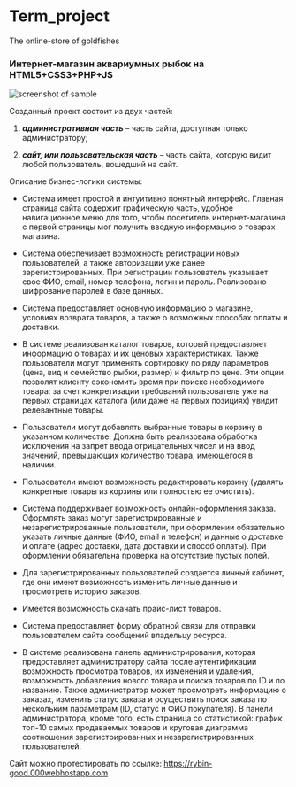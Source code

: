 # Term_project
The online-store of goldfishes 
### Интернет-магазин аквариумных рыбок на HTML5+CSS3+PHP+JS
![screenshot of sample](https://rybin-good.000webhostapp.com/images/logo.png)

Созданный проект состоит из двух частей:

1. ***административная часть*** – часть сайта, доступная только администратору;

2. ***сайт, или пользовательская часть*** – часть сайта, которую видит любой пользователь, вошедший на сайт.

Описание бизнес-логики системы:

*	Система имеет простой и интуитивно понятный интерфейс. Главная страница сайта содержит графическую часть, удобное навигационное меню для того, чтобы посетитель интернет-магазина с первой страницы мог получить вводную информацию о товарах магазина.

*	Система обеспечивает возможность регистрации новых пользователей, а также авторизации уже ранее зарегистрированных. При регистрации пользователь указывает свое ФИО, email, номер телефона, логин и пароль. Реализовано шифрование паролей в базе данных.

*	Система предоставляет основную информацию о магазине, условиях возврата товаров, а также о возможных способах оплаты и доставки.

*	В системе реализован каталог товаров, который предоставляет информацию о товарах и их ценовых характеристиках. Также пользователи могут применять сортировку по ряду параметров (цена, вид и семейство рыбки, размер) и фильтр по цене. Эти опции позволят клиенту сэкономить время при поиске необходимого товара: за счет конкретизации требований пользователь уже на первых страницах каталога (или даже на первых позициях) увидит релевантные товары. 

*	Пользователи могут добавлять выбранные товары в корзину в указанном количестве. Должна быть реализована обработка исключения на запрет ввода отрицательных чисел и на ввод значений, превышающих количество товара, имеющегося в наличии.

*	Пользователи имеют возможность редактировать корзину (удалять конкретные товары из корзины или полностью ее очистить).

*	Система поддерживает возможность онлайн-оформления заказа. Оформлять заказ могут зарегистрированные и незарегистрированные пользователи, при оформлении обязательно указать личные данные (ФИО, email и телефон) и данные о доставке и оплате (адрес доставки, дата доставки и способ оплаты). При оформлении обязательна проверка на отсутствие пустых полей.

*	Для зарегистрированных пользователей создается личный кабинет, где они имеют возможность изменить личные данные и просмотреть историю заказов.

*	Имеется возможность скачать прайс-лист товаров.

*	Система предоставляет форму обратной связи для отправки пользователем сайта сообщений владельцу ресурса.

*	В системе реализована панель администрирования, которая предоставляет администратору сайта после аутентификации возможность просмотра товаров, их изменения и удаления, возможность добавления нового товара и поиска товаров по ID и по названию. Также администратор может просмотреть информацию о заказах, изменить статус заказа и осуществить поиск заказа по нескольким параметрам (ID, статус и ФИО покупателя). В панели администратора, кроме того, есть страница со статистикой: график топ-10 самых продаваемых товаров и круговая диаграмма соотношения зарегистрированных и незарегистрированных пользователей.

Сайт можно протестировать по ссылке: <https://rybin-good.000webhostapp.com>

